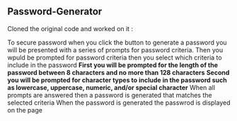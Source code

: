## Password-Generator

Cloned the original code and worked on it :

To secure password when you click the button to generate a password you will be presented with a series of prompts for password criteria.
Then you wpuld be prompted for  password criteria then you select which criteria to include in the password
**First you will be prompted for the length of the password between 8 characters and no more than 128 characters**
**Second you will be prompted for character types to include in the password such as lowercase, uppercase, numeric, and/or special character**
When all prompts are answered then a password is generated that matches the selected criteria
When the password is generated the passwrod is displayed on the page
